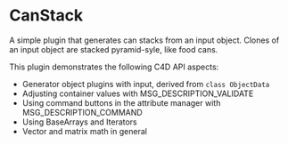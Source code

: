 # CanStack

A simple plugin that generates can stacks from an input object. Clones of an input object are stacked pyramid-syle, like food cans.

This plugin demonstrates the following C4D API aspects:
* Generator object plugins with input, derived from `class ObjectData`
* Adjusting container values with MSG_DESCRIPTION_VALIDATE
* Using command buttons in the attribute manager with MSG_DESCRIPTION_COMMAND
* Using BaseArrays and Iterators
* Vector and matrix math in general
